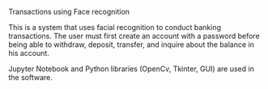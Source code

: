 Transactions using Face recognition

This is a system that uses facial recognition to conduct banking transactions. The user must first create an account with a password before being able to withdraw, deposit, transfer, and inquire about the balance in his account.

Jupyter Notebook and Python libraries (OpenCv, Tkinter, GUI) are used in the software.